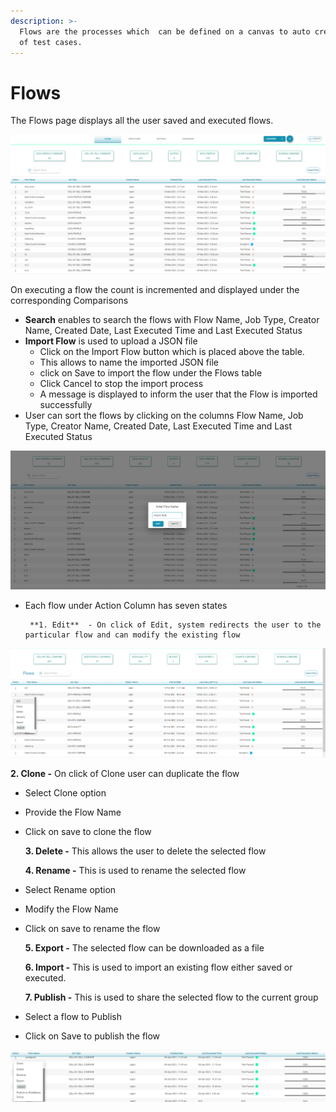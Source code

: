 ```yaml
---
description: >-
  Flows are the processes which  can be defined on a canvas to auto create group
  of test cases.
---
```


# Flows

The Flows page displays all the user saved and executed flows.

![Flows](../.gitbook/assets/flows2.png)

On executing a flow the count is incremented and displayed under the corresponding Comparisons

* **Search**  enables to search the flows with Flow Name, Job Type, Creator Name, Created Date,          Last Executed Time and Last Executed Status
* **Import Flow** is used to upload a JSON file
  *  Click on the Import Flow button which is placed above the table. 
  * This allows to name the imported JSON file
  *  click on Save to import the flow under the Flows table
  * Click Cancel to stop the import process 
  * A message is displayed to inform the user that the Flow is imported successfully 
* User can sort the flows by clicking on the columns Flow Name, Job Type, Creator Name, Created Date, Last Executed Time and  Last Executed Status

![Import Flow](../.gitbook/assets/import2.png)

* Each flow under Action Column  has seven states

       **1. Edit**  - On click of Edit, system redirects the user to the particular flow and can modify the existing flow

![Edit Flow](../.gitbook/assets/editflow2.png)

   **2. Clone -** On click of Clone user can duplicate the flow

* Select Clone option
* Provide the Flow Name 
* Click on save to clone the flow       

   **3. Delete -** This allows the user to delete the selected flow

   **4. Rename -** This is used to rename the selected flow  

* Select Rename option 
* Modify the Flow Name
* Click on save to rename the flow

   **5. Export -** The selected flow can be downloaded as a file

   **6. Import -** This is used to import an existing flow either saved or executed.

   **7. Publish -** This is used to share the selected flow to the current group

* Select a flow to Publish 
* Click on Save to publish the flow

![Publish Flow](../.gitbook/assets/publish_flow.png)





